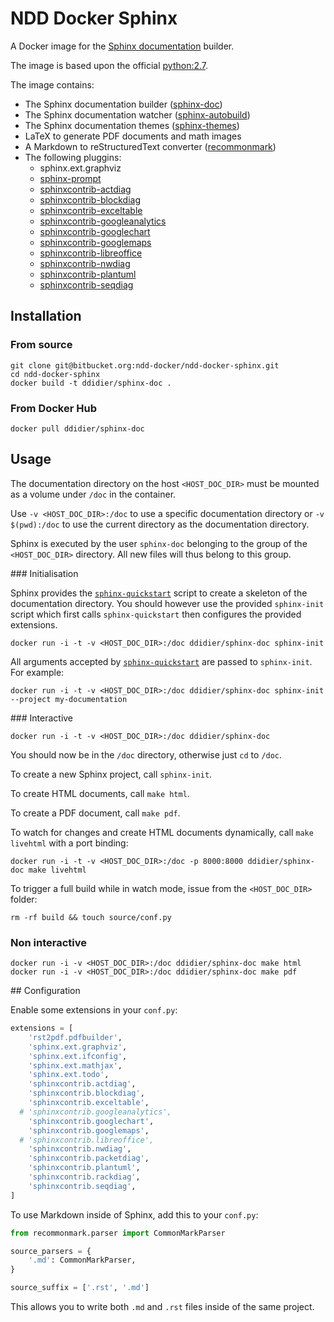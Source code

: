 # NDD Docker Sphinx

A Docker image for the [Sphinx documentation](http://sphinx-doc.org) builder.

The image is based upon the official [python:2.7](https://hub.docker.com/_/python/).

The image contains:

- The Sphinx documentation builder ([sphinx-doc](http://sphinx-doc.org))
- The Sphinx documentation watcher ([sphinx-autobuild](https://github.com/GaretJax/sphinx-autobuild))
- The Sphinx documentation themes ([sphinx-themes](http://docs.writethedocs.org/tools/sphinx-themes))
- LaTeX to generate PDF documents and math images
- A Markdown to reStructuredText converter ([recommonmark](https://github.com/rtfd/recommonmark))
- The following pluggins:
    - sphinx.ext.graphviz
    - [sphinx-prompt](https://pypi.python.org/pypi/sphinx-prompt)
    - [sphinxcontrib-actdiag](https://pypi.python.org/pypi/sphinxcontrib-actdiag)
    - [sphinxcontrib-blockdiag](https://pypi.python.org/pypi/sphinxcontrib-blockdiag)
    - [sphinxcontrib-exceltable](https://pypi.python.org/pypi/sphinxcontrib-exceltable)
    - [sphinxcontrib-googleanalytics](https://pypi.python.org/pypi/sphinxcontrib-googleanalytics)
    - [sphinxcontrib-googlechart](https://pypi.python.org/pypi/sphinxcontrib-googlechart)
    - [sphinxcontrib-googlemaps](https://pypi.python.org/pypi/sphinxcontrib-googlemaps)
    - [sphinxcontrib-libreoffice](https://pypi.python.org/pypi/sphinxcontrib-libreoffice)
    - [sphinxcontrib-nwdiag](https://pypi.python.org/pypi/sphinxcontrib-nwdiag)
    - [sphinxcontrib-plantuml](https://pypi.python.org/pypi/sphinxcontrib-plantuml)
    - [sphinxcontrib-seqdiag](https://pypi.python.org/pypi/sphinxcontrib-seqdiag)


## Installation

### From source

```shell
git clone git@bitbucket.org:ndd-docker/ndd-docker-sphinx.git
cd ndd-docker-sphinx
docker build -t ddidier/sphinx-doc .
```

### From Docker Hub

```shell
docker pull ddidier/sphinx-doc
```



## Usage

The documentation directory on the host `<HOST_DOC_DIR>` must be mounted as a volume under `/doc` in the container.

Use `-v <HOST_DOC_DIR>:/doc` to use a specific documentation directory or `-v $(pwd):/doc` to use the current directory as the documentation directory.

Sphinx is executed by the user `sphinx-doc` belonging to the group of the `<HOST_DOC_DIR>` directory. All new files will thus belong to this group.

### Initialisation

Sphinx provides the [`sphinx-quickstart`](http://sphinx-doc.org/invocation.html) script to create a skeleton of the documentation directory. You should however use the provided `sphinx-init` script which first calls `sphinx-quickstart` then configures the provided extensions.

```shell
docker run -i -t -v <HOST_DOC_DIR>:/doc ddidier/sphinx-doc sphinx-init
```

All arguments accepted by [`sphinx-quickstart`](http://sphinx-doc.org/invocation.html) are passed to `sphinx-init`. For example:

```shell
docker run -i -t -v <HOST_DOC_DIR>:/doc ddidier/sphinx-doc sphinx-init --project my-documentation
```

### Interactive

```shell
docker run -i -t -v <HOST_DOC_DIR>:/doc ddidier/sphinx-doc
```

You should now be in the `/doc` directory, otherwise just `cd` to `/doc`.

To create a new Sphinx project, call `sphinx-init`.

To create HTML documents, call `make html`.

To create a PDF document, call `make pdf`.

To watch for changes and create HTML documents dynamically, call `make livehtml` with a port binding:

```shell
docker run -i -t -v <HOST_DOC_DIR>:/doc -p 8000:8000 ddidier/sphinx-doc make livehtml
```

To trigger a full build while in watch mode, issue from the `<HOST_DOC_DIR>` folder:

```shell
rm -rf build && touch source/conf.py
```

### Non interactive

```shell
docker run -i -v <HOST_DOC_DIR>:/doc ddidier/sphinx-doc make html
docker run -i -v <HOST_DOC_DIR>:/doc ddidier/sphinx-doc make pdf
```



## Configuration

Enable some extensions in your `conf.py`:

```python
extensions = [
    'rst2pdf.pdfbuilder',
    'sphinx.ext.graphviz',
    'sphinx.ext.ifconfig',
    'sphinx.ext.mathjax',
    'sphinx.ext.todo',
    'sphinxcontrib.actdiag',
    'sphinxcontrib.blockdiag',
    'sphinxcontrib.exceltable',
  # 'sphinxcontrib.googleanalytics',
    'sphinxcontrib.googlechart',
    'sphinxcontrib.googlemaps',
  # 'sphinxcontrib.libreoffice',
    'sphinxcontrib.nwdiag',
    'sphinxcontrib.packetdiag',
    'sphinxcontrib.plantuml',
    'sphinxcontrib.rackdiag',
    'sphinxcontrib.seqdiag',
]
```

To use Markdown inside of Sphinx, add this to your `conf.py`:

```python
from recommonmark.parser import CommonMarkParser

source_parsers = {
    '.md': CommonMarkParser,
}

source_suffix = ['.rst', '.md']
```

This allows you to write both `.md` and `.rst` files inside of the same project.
